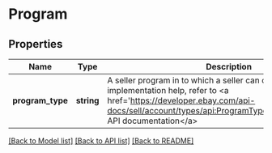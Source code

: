 # Program

## Properties
Name | Type | Description | Notes
------------ | ------------- | ------------- | -------------
**program_type** | **string** | A seller program in to which a seller can opt-in. For implementation help, refer to &lt;a href&#x3D;&#x27;https://developer.ebay.com/api-docs/sell/account/types/api:ProgramTypeEnum&#x27;&gt;eBay API documentation&lt;/a&gt; | [optional] 

[[Back to Model list]](../../README.md#documentation-for-models) [[Back to API list]](../../README.md#documentation-for-api-endpoints) [[Back to README]](../../README.md)

